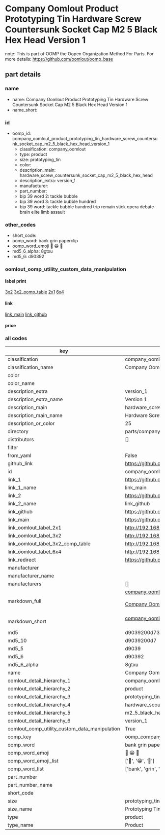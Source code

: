 # Company Oomlout Product Prototyping Tin Hardware Screw Countersunk Socket Cap M2 5 Black Hex Head Version 1  

note: This is part of OOMP the Oopen Organization Method For Parts. For more details: https://github.com/oomlout/oomp_base

##  part details
  







### name
* name: Company Oomlout Product Prototyping Tin Hardware Screw Countersunk Socket Cap M2 5 Black Hex Head Version 1
* name_short: 
### id
* oomp_id: company_oomlout_product_prototyping_tin_hardware_screw_countersunk_socket_cap_m2_5_black_hex_head_version_1
  * classification: company_oomlout
  * type: product
  * size: prototyping_tin
  * color: 
  * description_main: hardware_screw_countersunk_socket_cap_m2_5_black_hex_head
  * description_extra: version_1
  * manufacturer: 
  * part_number: 
  * bip 39 word 2: tackle bubble
  * bip 39 word 3: tackle bubble hundred
  * bip 39 word: tackle bubble hundred trip remain stick opera debate brain elite limb assault

### other_codes
* short_code: 
* oomp_word: bank grin paperclip
* oomp_word_emoji :bank: :grin: :paperclip:
* md5_6_alpha: 8gtxu
* md5_6: d90392






### oomlout_oomp_utility_custom_data_manipulation
#### label print
[3x2](http://192.168.1.245:1112/?label=oomp%208gtxu)
[3x2_oomp_table](http://192.168.1.108:1112/?label=oomp%208gtxu)
[2x1](http://192.168.1.242:1112/?label=oomp%208gtxu)
[6x4](http://192.168.1.55:1112/?label=oomp%208gtxu)    

#### link

[link_main](https://github.com/oomlout/oomlout_oomp_version_1_messy/tree/main/parts/company_oomlout_product_prototyping_tin_hardware_screw_countersunk_socket_cap_m2_5_black_hex_head_version_1) [link_github](https://github.com/oomlout/oomlout_oomp_version_1_messy/tree/main/parts/company_oomlout_product_prototyping_tin_hardware_screw_countersunk_socket_cap_m2_5_black_hex_head_version_1)                             

#### price







### all codes 
| key | value |  
| --- | --- |  
| classification | company_oomlout |  
| classification_name | Company Oomlout |  
| color |  |  
| color_name |  |  
| description_extra | version_1 |  
| description_extra_name | Version 1 |  
| description_main | hardware_screw_countersunk_socket_cap_m2_5_black_hex_head |  
| description_main_name | Hardware Screw Countersunk Socket Cap M2 5 Black Hex Head |  
| description_or_color | 25 |  
| directory | parts/company_oomlout_product_prototyping_tin_hardware_screw_countersunk_socket_cap_m2_5_black_hex_head_version_1 |  
| distributors | [] |  
| filter |  |  
| from_yaml | False |  
| github_link | https://github.com/oomlout/oomlout_oomp_part_src/tree/main/parts/company_oomlout_product_prototyping_tin_hardware_screw_countersunk_socket_cap_m2_5_black_hex_head_version_1 |  
| id | company_oomlout_product_prototyping_tin_hardware_screw_countersunk_socket_cap_m2_5_black_hex_head_version_1 |  
| link_1 | https://github.com/oomlout/oomlout_oomp_version_1_messy/tree/main/parts/company_oomlout_product_prototyping_tin_hardware_screw_countersunk_socket_cap_m2_5_black_hex_head_version_1 |  
| link_1_name | link_main |  
| link_2 | https://github.com/oomlout/oomlout_oomp_version_1_messy/tree/main/parts/company_oomlout_product_prototyping_tin_hardware_screw_countersunk_socket_cap_m2_5_black_hex_head_version_1 |  
| link_2_name | link_github |  
| link_github | https://github.com/oomlout/oomlout_oomp_version_1_messy/tree/main/parts/company_oomlout_product_prototyping_tin_hardware_screw_countersunk_socket_cap_m2_5_black_hex_head_version_1 |  
| link_main | https://github.com/oomlout/oomlout_oomp_version_1_messy/tree/main/parts/company_oomlout_product_prototyping_tin_hardware_screw_countersunk_socket_cap_m2_5_black_hex_head_version_1 |  
| link_oomlout_label_2x1 | http://192.168.1.242:1112/?label=oomp%208gtxu |  
| link_oomlout_label_3x2 | http://192.168.1.245:1112/?label=oomp%208gtxu |  
| link_oomlout_label_3x2_oomp_table | http://192.168.1.108:1112/?label=oomp%208gtxu |  
| link_oomlout_label_6x4 | http://192.168.1.55:1112/?label=oomp%208gtxu |  
| link_redirect | https://github.com/oomlout/oomlout_oomp_version_1_messy/tree/main/parts/company_oomlout_product_prototyping_tin_hardware_screw_countersunk_socket_cap_m2_5_black_hex_head_version_1 |  
| manufacturer |  |  
| manufacturer_name |  |  
| manufacturers | [] |  
| markdown_full | [company_oomlout_product_prototyping_tin_hardware_screw_countersunk_socket_cap_m2_5_black_hex_head_version_1](none)<br>[](none)<br>[Company Oomlout Product Prototyping Tin Hardware Screw Countersunk Socket Cap M2 5 Black Hex Head Version 1](none)<br><br> |  
| markdown_short | [company_oomlout_product_prototyping_tin_hardware_screw_countersunk_socket_cap_m2_5_black_hex_head_version_1](none)<br><br> |  
| md5 | d9039200d738536b56dace8cde4756e8 |  
| md5_10 | d9039200d7 |  
| md5_5 | d9039 |  
| md5_6 | d90392 |  
| md5_6_alpha | 8gtxu |  
| name | Company Oomlout Product Prototyping Tin Hardware Screw Countersunk Socket Cap M2 5 Black Hex Head Version 1 |  
| oomlout_detail_hierarchy_1 | company_oomlout |  
| oomlout_detail_hierarchy_2 | product |  
| oomlout_detail_hierarchy_3 | prototyping_tin |  
| oomlout_detail_hierarchy_4 | hardware_scountersunk_socket_cap |  
| oomlout_detail_hierarchy_5 | m2_5_black_hex_head |  
| oomlout_detail_hierarchy_6 | version_1 |  
| oomlout_oomp_utility_custom_data_manipulation | True |  
| oomp_key | oomp_company_oomlout_product_prototyping_tin_hardware_screw_countersunk_socket_cap_m2_5_black_hex_head_version_1 |  
| oomp_word | bank grin paperclip |  
| oomp_word_emoji | :bank: :grin: :paperclip: |  
| oomp_word_emoji_list | [':bank:', ':grin:', ':paperclip:'] |  
| oomp_word_list | ['bank', 'grin', 'paperclip'] |  
| part_number |  |  
| part_number_name |  |  
| short_code |  |  
| size | prototyping_tin |  
| size_name | Prototyping Tin |  
| type | product |  
| type_name | Product |  
